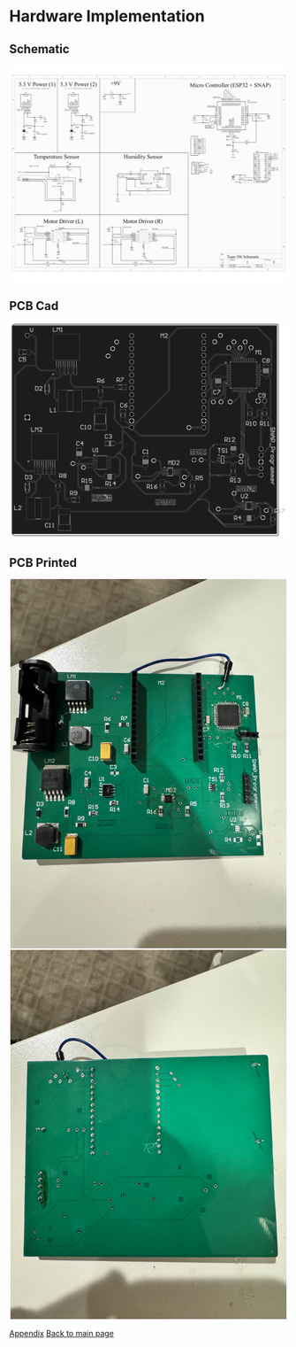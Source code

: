 # Hardware Implementation

## Schematic

![JPG Image](docs/Team_Schematic-1.png)

## PCB Cad

![JPG Image](docs/Team_PCB(front)-1.png)

## PCB Printed

<div align="center">
    <img src="docs/IMG_3067.jpg" alt="JPG Image" width="500" />
</div>

<div align="center">
    <img src="docs/IMG_3069.jpg" alt="JPG Image" width="500" />
</div>

[Appendix](./appendix.md)
[Back to main page](./index.md)
